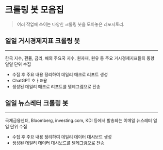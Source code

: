 크롤링 봇 모음집
===========

> 여러 작업에 쓰이는 다양한 크롤링 봇을 모아놓은 레포지토리.

## 일일 거시경제지표 크롤링 봇
----------------------
한국 지수, 환율, 금리, 해외 주요국 지수, 원자재, 원유 등 주요 거시경제지표들의 동향 일일 단위 수집
- 수집 후 주요 내용 정리하여 데일리 매크로 리포트 생성
- ChatGPT 호ㅏㄹ용
- 생성된 데일리 매크로 리포트를 텔레그램으로 전송

## 일일 뉴스레터 크롤링 봇
--------------------
국제금융센터, Bloomberg, investing.com, KDI 등에서 발송되는 이메일 뉴스레터 일일 단위 수집
- 수집 후 주요 내용 정리하여 데일리 데이터 대시보드 생성
- 생성된 데일리 데이터 대시보드를 텔레그램으로 전송
